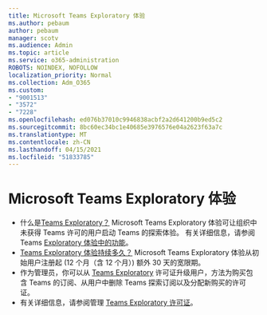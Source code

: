 ```yaml
---
title: Microsoft Teams Exploratory 体验
ms.author: pebaum
author: pebaum
manager: scotv
ms.audience: Admin
ms.topic: article
ms.service: o365-administration
ROBOTS: NOINDEX, NOFOLLOW
localization_priority: Normal
ms.collection: Adm_O365
ms.custom:
- "9001513"
- "3572"
- "7228"
ms.openlocfilehash: ed076b37010c9946838acbf2a2d641200b9ed5c2
ms.sourcegitcommit: 8bc60ec34bc1e40685e3976576e04a2623f63a7c
ms.translationtype: MT
ms.contentlocale: zh-CN
ms.lasthandoff: 04/15/2021
ms.locfileid: "51833785"
---
```

# <a name="microsoft-teams-exploratory-experience"></a>Microsoft Teams Exploratory 体验

- 什么是[Teams Exploratory？](https://docs.microsoft.com/microsoftteams/teams-exploratory) Microsoft Teams Exploratory 体验可让组织中未获得 Teams 许可的用户启动 Teams 的探索体验。 有关详细信息，请参阅 Teams [Exploratory 体验中的功能](https://docs.microsoft.com/microsoftteams/teams-exploratory#whats-in-the-teams-exploratory-experience)。
- [Teams Exploratory 体验持续多久？](https://docs.microsoft.com/microsoftteams/teams-exploratory#how-long-does-the-teams-exploratory-experience-last) Microsoft Teams Exploratory 体验从初始用户注册起 (12 个月（含 12 个月）) 额外 30 天的宽限期。
- 作为管理员，你可以从 [Teams Exploratory](https://docs.microsoft.com/microsoftteams/teams-exploratory#upgrade-users-from-the-teams-exploratory-license) 许可证升级用户，方法为购买包含 Teams 的订阅、从用户中删除 Teams 探索订阅以及分配新购买的许可证。
- 有关详细信息，请参阅管理 [Teams Exploratory 许可证](https://docs.microsoft.com/microsoftteams/teams-exploratory)。
